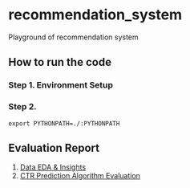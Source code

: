 # recommendation_system
Playground of recommendation system

## How to run the code

### Step 1. Environment Setup

### Step 2. 
```shell script
export PYTHONPATH=./:PYTHONPATH
```

## Evaluation Report

1. [Data EDA & Insights]()
2. [CTR Prediction Algorithm Evaluation](report/ctr_prediction_algorithm_evaluation.md)